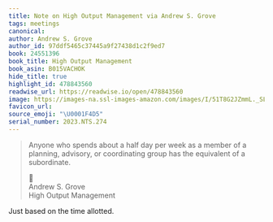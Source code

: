 ```yaml
---
title: Note on High Output Management via Andrew S. Grove
tags: meetings
canonical:
author: Andrew S. Grove
author_id: 97ddf5465c37445a9f27438d1c2f9ed7
book: 24551396
book_title: High Output Management
book_asin: B015VACHOK
hide_title: true
highlight_id: 478843560
readwise_url: https://readwise.io/open/478843560
image: https://images-na.ssl-images-amazon.com/images/I/51T8G2JZmmL._SL200_.jpg
favicon_url:
source_emoji: "\U0001F4D5"
serial_number: 2023.NTS.274
---
```

> Anyone who spends about a half day per week as a member of a planning, advisory, or coordinating group has the equivalent of a subordinate.
> <div class="quoteback-footer"><div class="quoteback-avatar"><span class="mini-emoji"> 📕</span></div><div class="quoteback-metadata"><div class="metadata-inner"><span style="display:none">FROM:</span><div aria-label="Andrew S. Grove" class="quoteback-author"> Andrew S. Grove</div><div aria-label="High Output Management" class="quoteback-title"> High Output Management</div></div></div></div>

Just based on the time allotted.